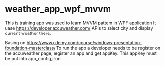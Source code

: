 # weather_app_wpf_mvvm

This is training app was used to learn MVVM pattern in WPF application
It uase https://developer.accuweather.com/ APIs to select city and display current weather there.

Basing on https://www.udemy.com/course/windows-presentation-foundation-masterclass/ 
To run the app a developer needs to be register on the accuweather page, register an app and get appKey.
This appKey must be put into app_config,json
